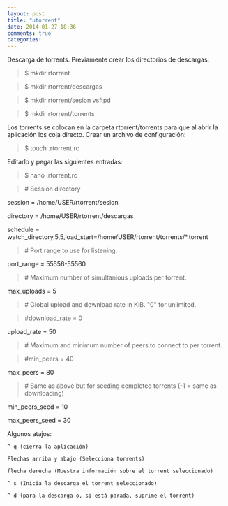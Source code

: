 ```yaml
---
layout: post
title: "utorrent"
date: 2014-01-27 18:36
comments: true
categories: 
---
```

Descarga de torrents. Previamente crear los directorios de descargas: 

>$ mkdir rtorrent 

>$ mkdir rtorrent/descargas 

>$ mkdir rtorrent/sesion vsftpd

>$ mkdir rtorrent/torrents 

Los torrents se colocan en la carpeta rtorrent/torrents para que al abrir la aplicación los coja directo. Crear un archivo de configuración: 

>$ touch .rtorrent.rc 

Editarlo y pegar las siguientes entradas: 

>$ nano .rtorrent.rc 

>\# Session directory 

session = /home/USER/rtorrent/sesion 

directory = /home/USER/rtorrent/descargas 

schedule = watch_directory,5,5,load_start=/home/USER/rtorrent/torrents/*.torrent 

>\# Port range to use for listening. 

port_range = 55556-55560 

>\# Maximum number of simultanious uploads per torrent. 

max_uploads = 5 

>\# Global upload and download rate in KiB. "0" for unlimited. 

>\#download_rate = 0 

upload_rate = 50 

>\# Maximum and minimum number of peers to connect to per torrent. 

>\#min_peers = 40 

max_peers = 80 

>\# Same as above but for seeding completed torrents (-1 = same as downloading) 

min_peers_seed = 10 

max_peers_seed = 30

Algunos atajos:

	^ q (cierra la aplicación)

	Flechas arriba y abajo (Selecciona torrents)

	flecha derecha (Muestra información sobre el torrent seleccionado)

	^ s (Inicia la descarga el torrent seleccionado)

	^ d (para la descarga o, si está parada, suprime el torrent)

